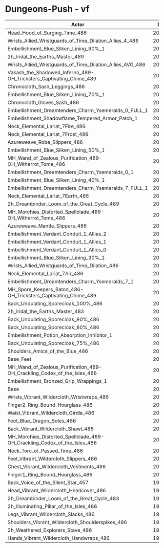 # Dungeons-Push - vf
| Actor | DPS | Increase |
|---|:---:|:---:|
|Head_Hood_of_Surging_Time_486|204515|1.99%|
|Wrists_Allied_Wristguards_of_Time_Dilation_Allies_4_486|203680|1.57%|
|Embellishment_Blue_Silken_Lining_90%_1|203562|1.51%|
|2h_Iridal_the_Earths_Master_489|203313|1.39%|
|Wrists_Allied_Wristguards_of_Time_Dilation_Allies_AVG_486|203158|1.31%|
|Vakash_the_Shadowed_Inferno_489-OH_Tricksters_Captivating_Chime_489|203142|1.31%|
|Chronocloth_Sash_Leggings_486|203000|1.23%|
|Embellishment_Blue_Silken_Lining_70%_1|202903|1.19%|
|Chronocloth_Gloves_Sash_486|202636|1.05%|
|Embellishment_Dreamtenders_Charm_Ysemeralds_0_FULL_1|202534|1.00%|
|Embellishment_Shadowflame_Tempered_Armor_Patch_1|202495|0.98%|
|Neck_Elemental_Lariat_7Fire_486|202244|0.86%|
|Neck_Elemental_Lariat_7Frost_486|202236|0.85%|
|Azureweave_Robe_Slippers_486|202209|0.84%|
|Embellishment_Blue_Silken_Lining_50%_1|202204|0.84%|
|MH_Wand_of_Zealous_Purification_489-OH_Witherrot_Tome_486|202097|0.78%|
|Embellishment_Dreamtenders_Charm_Ysemeralds_0_1|201936|0.70%|
|Embellishment_Blue_Silken_Lining_40%_1|201897|0.68%|
|Embellishment_Dreamtenders_Charm_Ysemeralds_7_FULL_1|201830|0.65%|
|Neck_Elemental_Lariat_7Earth_486|201816|0.64%|
|2h_Dreambinder_Loom_of_the_Great_Cycle_489|201808|0.64%|
|MH_Morchies_Distorted_Spellblade_489-OH_Witherrot_Tome_486|201801|0.64%|
|Azureweave_Mantle_Slippers_486|201792|0.63%|
|Embellishment_Verdant_Conduit_1_Allies_2|201570|0.52%|
|Embellishment_Verdant_Conduit_1_Allies_1|201557|0.51%|
|Embellishment_Verdant_Conduit_1_Allies_0|201537|0.50%|
|Embellishment_Blue_Silken_Lining_30%_1|201522|0.50%|
|Wrists_Allied_Wristguards_of_Time_Dilation_486|201452|0.46%|
|Neck_Elemental_Lariat_7Air_486|201429|0.45%|
|Embellishment_Dreamtenders_Charm_Ysemeralds_7_1|201304|0.39%|
|MH_Spore_Keepers_Baton_486-OH_Tricksters_Captivating_Chime_489|201114|0.29%|
|Back_Undulating_Sporecloak_100%_486|201021|0.25%|
|2h_Iridal_the_Earths_Master_483|201020|0.25%|
|Back_Undulating_Sporecloak_90%_486|201002|0.24%|
|Back_Undulating_Sporecloak_80%_486|200937|0.21%|
|Embellishment_Potion_Absorption_Inhibitor_1|200916|0.20%|
|Back_Undulating_Sporecloak_75%_486|200911|0.19%|
|Shoulders_Amice_of_the_Blue_486|200790|0.13%|
|Base_Feet|200728|0.10%|
|MH_Wand_of_Zealous_Purification_489-OH_Crackling_Codex_of_the_Isles_486|200622|0.05%|
|Embellishment_Bronzed_Grip_Wrappings_1|200551|0.01%|
|Base|200525|0.00%|
|Wrists_Vibrant_Wildercloth_Wristwraps_486|200478|-0.02%|
|Finger2_Ring_Bound_Hourglass_486|200477|-0.02%|
|Waist_Vibrant_Wildercloth_Girdle_486|200435|-0.04%|
|Feet_Blue_Dragon_Soles_486|200389|-0.07%|
|Back_Vibrant_Wildercloth_Shawl_486|200363|-0.08%|
|MH_Morchies_Distorted_Spellblade_489-OH_Crackling_Codex_of_the_Isles_486|200337|-0.09%|
|Neck_Torc_of_Passed_Time_486|200153|-0.19%|
|Feet_Vibrant_Wildercloth_Slippers_486|200145|-0.19%|
|Chest_Vibrant_Wildercloth_Vestments_486|200063|-0.23%|
|Finger1_Ring_Bound_Hourglass_486|200006|-0.26%|
|Back_Voice_of_the_Silent_Star_457|199946|-0.29%|
|Head_Vibrant_Wildercloth_Headcover_486|199919|-0.30%|
|2h_Dreambinder_Loom_of_the_Great_Cycle_483|199906|-0.31%|
|2h_Illuminating_Pillar_of_the_Isles_486|199709|-0.41%|
|Legs_Vibrant_Wildercloth_Slacks_486|199620|-0.45%|
|Shoulders_Vibrant_Wildercloth_Shoulderspikes_486|199593|-0.46%|
|2h_Weathered_Explorers_Stave_486|199398|-0.56%|
|Hands_Vibrant_Wildercloth_Handwraps_486|199345|-0.59%|
